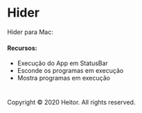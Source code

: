 # Hider 

Hider para Mac: 

#### Recursos:

- Execução do App em StatusBar
- Esconde os programas em execução
- Mostra programas em execução

#

Copyright © 2020 Heitor. All rights reserved.